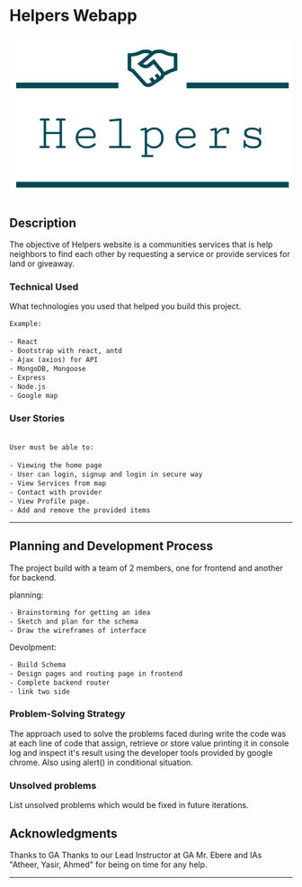 # Helpers Webapp
![GitHub Logo](/frontend/src/Image/logo.png)
## Description

The objective of Helpers website is a communities services that is help neighbors to find each other by requesting a service or provide services for land or giveaway.

### Technical Used
What technologies you used that helped you build this project. 

```
Example:

- React
- Bootstrap with react, antd
- Ajax (axios) for API
- MongoDB, Mongoose
- Express
- Node.js
- Google map

```

### User Stories


```

User must be able to:

- Viewing the home page
- User can login, signup and login in secure way
- View Services from map 
- Contact with provider 
- View Profile page.
- Add and remove the provided items

```

---

## Planning and Development Process

The project build with a team of 2 members, one for frontend and another for backend.

planning:
```
- Brainstorming for getting an idea
- Sketch and plan for the schema
- Draw the wireframes of interface
```
Devolpment:
```
- Build Schema
- Design pages and routing page in frontend
- Complete backend router
- link two side
```
### Problem-Solving Strategy

The approach used to solve the problems faced during write the code was at each line of code that assign, retrieve or store value printing it in console log and inspect it's result using the developer tools provided by google chrome. Also using alert() in conditional situation.

### Unsolved problems

List unsolved problems which would be fixed in future iterations.

## Acknowledgments

Thanks to GA Thanks to our Lead Instructor at GA Mr. Ebere and IAs "Atheer, Yasir, Ahmed" for being on time for any help.

---

